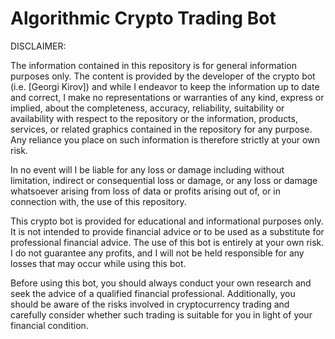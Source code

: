 # Algorithmic Crypto Trading Bot
DISCLAIMER:

The information contained in this repository is for general information purposes only. The content is provided by the developer of the crypto bot (i.e. [Georgi Kirov]) and while I endeavor to keep the information up to date and correct, I make no representations or warranties of any kind, express or implied, about the completeness, accuracy, reliability, suitability or availability with respect to the repository or the information, products, services, or related graphics contained in the repository for any purpose. Any reliance you place on such information is therefore strictly at your own risk.

In no event will I be liable for any loss or damage including without limitation, indirect or consequential loss or damage, or any loss or damage whatsoever arising from loss of data or profits arising out of, or in connection with, the use of this repository.

This crypto bot is provided for educational and informational purposes only. It is not intended to provide financial advice or to be used as a substitute for professional financial advice. The use of this bot is entirely at your own risk. I do not guarantee any profits, and I will not be held responsible for any losses that may occur while using this bot.

Before using this bot, you should always conduct your own research and seek the advice of a qualified financial professional. Additionally, you should be aware of the risks involved in cryptocurrency trading and carefully consider whether such trading is suitable for you in light of your financial condition.


